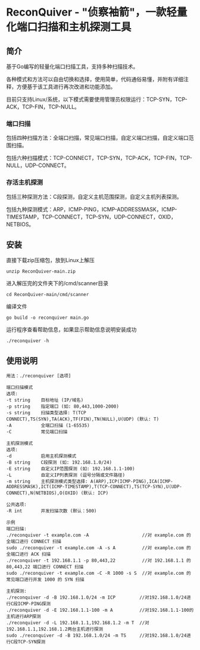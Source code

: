 # ReconQuiver - "侦察袖箭"，一款轻量化端口扫描和主机探测工具

## 简介
基于Go编写的轻量化端口扫描工具，支持多种扫描技术。

各种模式和方法可以自由切换和选择，使用简单，代码通俗易懂，并附有详细注释，方便基于该工具进行再次改进和功能添加。

目前只支持Linux/系统，以下模式需要使用管理员权限运行：TCP-SYN，TCP-ACK，TCP-FIN，TCP-NULL。

### 端口扫描
包括四种扫描方法：全端口扫描，常见端口扫描，自定义端口扫描，自定义端口范围扫描。

包括六种扫描模式：TCP-CONNECT，TCP-SYN，TCP-ACK，TCP-FIN，TCP-NULL，UDP-CONNECT。

### 存活主机探测
包括三种探测方法：C段探测，自定义主机范围探测，自定义主机列表探测。

包括九种探测模式：ARP，ICMP-PING，ICMP-ADDRESSMASK，ICMP-TIMESTAMP，TCP-CONNECT，TCP-SYN，UDP-CONNECT，OXID，NETBIOS。

## 安装
直接下载zip压缩包，放到Linux上解压
```
unzip ReconQuiver-main.zip
```
进入解压完的文件夹下的/cmd/scanner目录
```
cd ReconQuiver-main/cmd/scanner
```
编译文件
```
go build -o reconquiver main.go
```
运行程序查看帮助信息，如果显示帮助信息说明安装成功
```
./reconquiver -h
```

## 使用说明
```
用法：./reconquiver [选项]

端口扫描模式
选项:
-t string    目标地址 (IP/域名)
-p string    指定端口 (如: 80,443,1000-2000)
-s string    扫描类型选择: T(TCP CONNECT),TS(SYN),TA(ACK),TF(FIN),TN(NULL),U(UDP) (默认: T)
-A           全端口扫描 (1-65535)
-C           常见端口扫描

主机探测模式
选项:
-d           启用主机探测模式
-B string    C段探测 (如: 192.168.1.0/24)
-E string    自定义IP范围探测 (如: 192.168.1.1-100)
-L           自定义IP列表探测 (逗号分隔或文件路径)
-m string    主机探测模式类型选择: A(ARP),ICP(ICMP-PING),ICA(ICMP-ADDRESSMASK),ICT(ICMP-TIMESTAMP),T(TCP-CONNECT),TS(TCP-SYN),U(UDP-CONNECT),N(NETBIOS),O(OXID) (默认: ICP)

公共选项:
-R int       并发扫描次数 (默认：500)

示例
端口扫描:
./reconquiver -t example.com -A                    //对 example.com 的全端口进行 CONNECT 扫描
sudo ./reconquiver -t example.com -A -s A          //对 example.com 的全端口进行 ACK 扫描
./reconquiver -t 192.168.1.1 -p 80,443,22          //对 192.168.1.1 的 80,443,22 端口进行 CONNECT 扫描
sudo ./reconquiver -t example.com -C -R 1000 -s S  //对 example.com 的常见端口进行并发 1000 的 SYN 扫描

主机探测:
./reconquiver -d -B 192.168.1.0/24 -m ICP         //对192.168.1.0/24进行C段ICMP-PING探测
./reconquiver -d -E 192.168.1.1-100 -m A          //对192.168.1.1-100的主机进行ARP探测
./reconquiver -d -L 192.168.1.1,192.168.1.2 -m T  //对192.168.1.1,192.168.1.2两台主机进行探测
sudo ./reconquiver -d -B 192.168.1.0/24 -m TS     //对192.168.1.0/24进行C段TCP-SYN探测


